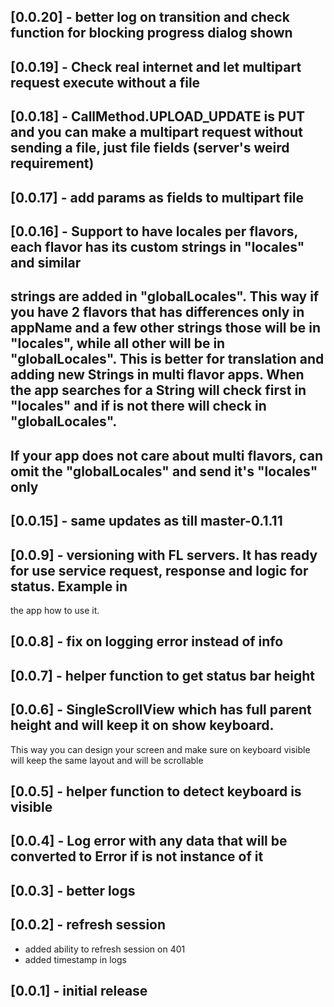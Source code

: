 ## [0.0.20] - better log on transition and check function for blocking progress dialog shown

## [0.0.19] - Check real internet and let multipart request execute without a file

## [0.0.18] - CallMethod.UPLOAD_UPDATE is PUT and you can make a multipart request without sending a file, just file fields (server's weird requirement)

## [0.0.17] - add params as fields to multipart file

## [0.0.16] -  Support to have locales per flavors, each flavor has its custom strings in "locales" and similar
## strings are added in "globalLocales". This way if you have 2 flavors that has differences only in appName and a few other strings those will be in "locales", while all other will be in "globalLocales". This is better for translation and adding new Strings in multi flavor apps. When the app searches for a String will check first in "locales" and if is not there will check in "globalLocales".

## If your app does not care about multi flavors, can omit the "globalLocales" and send it's "locales" only

## [0.0.15] - same updates as till master-0.1.11

## [0.0.9] - versioning with FL servers. It has ready for use service request, response and logic for status. Example in
 the app how to use it.

## [0.0.8] - fix on logging error instead of info

## [0.0.7] - helper function to get status bar height

## [0.0.6] - SingleScrollView which has full parent height and will keep it on show keyboard.
This way you can design your screen and make sure on keyboard visible will keep the same layout and will be
scrollable

## [0.0.5] - helper function to detect keyboard is visible

## [0.0.4] - Log error with any data that will be converted to Error if is not instance of it

## [0.0.3] - better logs

## [0.0.2] - refresh session

* added ability to refresh session on 401
* added timestamp in logs

## [0.0.1] - initial release

